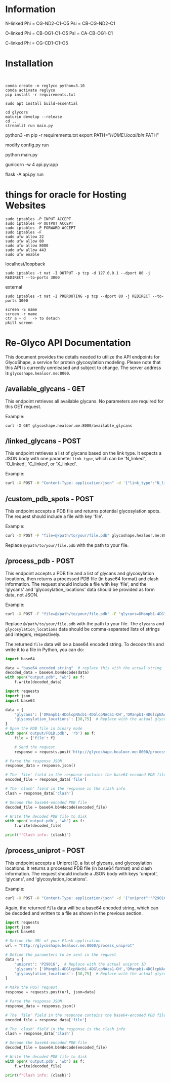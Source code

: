 # Information

N-linked
Phi = CG-ND2-C1-O5
Psi = CB-CG-ND2-C1

O-linked
Phi = CB-OG1-C1-O5
Psi = CA-CB-OG1-C1

C-linked
Phi = CG-CD1-C1-O5


# Installation


```


conda create -n reglyco python=3.10
conda activate reglyco
pip install -r requirements.txt

sudo apt install build-essential

cd glycors
maturin develop --release
cd ..
streamlit run main.py
```

python3 -m pip -r requirements.txt
export PATH="$HOME/.local/bin:$PATH"


modify config.py 
run

python main.py

gunicorn -w 4 api.py:app

flask -A api.py run     


# things for oracle for Hosting Websites
```
sudo iptables -P INPUT ACCEPT
sudo iptables -P OUTPUT ACCEPT
sudo iptables -P FORWARD ACCEPT
sudo iptables -F
sudo ufw allow 22
sudo ufw allow 80
sudo ufw allow 8080
sudo ufw allow 443
sudo ufw enable
```

localhost/loopback
```
sudo iptables -t nat -I OUTPUT -p tcp -d 127.0.0.1 --dport 80 -j REDIRECT --to-ports 3000
```
external
```
sudo iptables -t nat -I PREROUTING -p tcp --dport 80 -j REDIRECT --to-ports 3000
```
```
screen -S name
screen -r name
ctr a + d   -> to detach
pkill screen

```


# Re-Glyco API Documentation

This document provides the details needed to utilize the API endpoints for GlycoShape, a service for protein glycosylation modeling. Please note that this API is currently unreleased and subject to change. The server address is `glycoshape.healoor.me:8000`.

## /available_glycans - GET

This endpoint retrieves all available glycans. No parameters are required for this GET request.

Example:
```
curl -X GET glycoshape.healoor.me:8000/available_glycans
```

## /linked_glycans - POST

This endpoint retrieves a list of glycans based on the link type. It expects a JSON body with one parameter `link_type`, which can be 'N_linked', 'O_linked', 'C_linked', or 'X_linked'.

Example:
```bash
curl -X POST -H "Content-Type: application/json" -d '{"link_type":"N_linked"}' glycoshape.healoor.me:8000/linked_glycans
```

## /custom_pdb_spots - POST

This endpoint accepts a PDB file and returns potential glycosylation spots. The request should include a file with key 'file'.

Example:
```bash
curl -X POST -F "file=@/path/to/your/file.pdb" glycoshape.healoor.me:8000/custom_pdb_spots
```

Replace `@/path/to/your/file.pdb` with the path to your file.

## /process_pdb - POST

This endpoint accepts a PDB file and a list of glycans and glycosylation locations, then returns a processed PDB file (in base64 format) and clash information. The request should include a file with key 'file', and the 'glycans' and 'glycosylation_locations' data should be provided as form data, not JSON. 

Example:
```bash
curl -X POST -F "file=@/path/to/your/file.pdb" -F "glycans=DManpb1-4DGlcpNAcb1-4DGlcpNAca1-OH,DManpb1-4DGlcpNAcb1-4DGlcpNAca1-OH" -F "glycosylation_locations=38,75" glycoshape.healoor.me:8000/process_pdb
```

Replace `@/path/to/your/file.pdb` with the path to your file. The `glycans` and `glycosylation_locations` data should be comma-separated lists of strings and integers, respectively.

The returned `file` data will be a base64 encoded string. To decode this and write it to a file in Python, you can do:

```python
import base64

data = "base64 encoded string"  # replace this with the actual string
decoded_data = base64.b64decode(data)
with open("output.pdb", "wb") as f:
    f.write(decoded_data)
```

```python
import requests
import json
import base64

data = {
    'glycans': ['DManpb1-4DGlcpNAcb1-4DGlcpNAca1-OH','DManpb1-4DGlcpNAcb1-4DGlcpNAca1-OH'],  # Replace with the actual glycans
    'glycosylation_locations': [38,75]  # Replace with the actual glycosylation locations
}
# Open the PDB file in binary mode
with open('output/FOLD.pdb', 'rb') as f:
    file = {'file': f}

    # Send the request
    response = requests.post('http://glycoshape.healoor.me:8000/process_pdb', files=file, data=data)

# Parse the response JSON
response_data = response.json()

# The 'file' field in the response contains the base64-encoded PDB file
encoded_file = response_data['file']

# The 'clash' field in the response is the clash info
clash = response_data['clash']

# Decode the base64-encoded PDB file
decoded_file = base64.b64decode(encoded_file)

# Write the decoded PDB file to disk
with open('output.pdb', 'wb') as f:
    f.write(decoded_file)

print(f"Clash info: {clash}")

```

## /process_uniprot - POST

This endpoint accepts a Uniprot ID, a list of glycans, and glycosylation locations. It returns a processed PDB file (in base64 format) and clash information. The request should include a JSON body with keys 'uniprot', 'glycans', and 'glycosylation_locations'.

Example:
```bash
curl -X POST -H "Content-Type: application/json" -d '{"uniprot":"P29016","glycans":["DManpb1-4DGlcpNAcb1-4DGlcpNAca1-OH","DManpb1-4DGlcpNAcb1-4DGlcpNAca1-OH"],"glycosylation_locations":[38,75]}' glycoshape.healoor.me:8000/process_uniprot
```

Again, the returned `file` data will be a base64 encoded string, which can be decoded and written to a file as shown in the previous section.

```python
import requests
import json
import base64

# Define the URL of your Flask application
url = "http://glycoshape.healoor.me:8000/process_uniprot"

# Define the parameters to be sent in the request
data = {
    'uniprot': 'P29016',  # Replace with the actual uniprot ID
    'glycans': ['DManpb1-4DGlcpNAcb1-4DGlcpNAca1-OH','DManpb1-4DGlcpNAcb1-4DGlcpNAca1-OH'],  # Replace with the actual glycans
    'glycosylation_locations': [38,75]  # Replace with the actual glycosylation locations
}

# Make the POST request
response = requests.post(url, json=data)

# Parse the response JSON
response_data = response.json()

# The 'file' field in the response contains the base64-encoded PDB file
encoded_file = response_data['file']

# The 'clash' field in the response is the clash info
clash = response_data['clash']

# Decode the base64-encoded PDB file
decoded_file = base64.b64decode(encoded_file)

# Write the decoded PDB file to disk
with open('output.pdb', 'wb') as f:
    f.write(decoded_file)

print(f"Clash info: {clash}")
```

